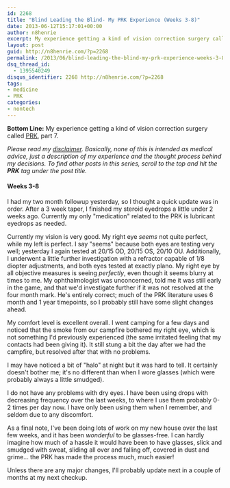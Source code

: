 ```yaml
---
id: 2268
title: "Blind Leading the Blind- My PRK Experience (Weeks 3-8)"
date: 2013-06-12T15:17:01+00:00
author: n8henrie
excerpt: My experience getting a kind of vision correction surgery called PRK, part 7.
layout: post
guid: http://n8henrie.com/?p=2268
permalink: /2013/06/blind-leading-the-blind-my-prk-experience-weeks-3-8/
dsq_thread_id:
  - 1395540249
disqus_identifier: 2268 http://n8henrie.com/?p=2268
tags:
- medicine
- PRK
categories:
- nontech
---
```

**Bottom Line:** My experience getting a kind of vision correction surgery called <a target="_blank" href="http://en.wikipedia.org/wiki/Photorefractive_keratectomy" title="Photorefractive keratectomy - Wikipedia, the free encyclopedia">PRK</a>, part 7. <!--more-->

_Please read my [disclaimer](http://n8henrie.com/disclaimer). Basically, none of this is intended as medical advice, just a description of my experience and the thought process behind my decisions. To find other posts in this series, scroll to the top and hit the **PRK** tag under the post title._

#### Weeks 3-8

I had my two month followup yesterday, so I thought a quick update was in order. After a 3 week taper, I finished my steroid eyedrops a little under 2 weeks ago. Currently my only "medication" related to the PRK is lubricant eyedrops as needed.

Currently my vision is very good. My right eye _seems_ not quite perfect, while my left is perfect. I say "seems" because both eyes are testing very well; yesterday I again tested at 20/15 OD, 20/15 OS, 20/10 OU. Additionally, I underwent a little further investigation with a refractor capable of 1/8 diopter adjustments, and both eyes tested at exactly plano. My right eye by all objective measures is seeing _perfectly_, even though it seems blurry at times to me. My ophthalmologist was unconcerned, told me it was still early in the game, and that we'd investigate further if it was not resolved at the four month mark. He's entirely correct; much of the PRK literature uses 6 month and 1 year timepoints, so I probably still have some slight changes ahead.

My comfort level is excellent overall. I went camping for a few days and noticed that the smoke from our campfire bothered my right eye, which is not something I'd previously experienced (the same irritated feeling that my contacts had been giving it). It still stung a bit the day after we had the campfire, but resolved after that with no problems.

I may have noticed a bit of "halo" at night but it was hard to tell. It certainly doesn't bother me; it's no different than when I wore glasses (which were probably always a little smudged).

I do not have any problems with dry eyes. I have been using drops with decreasing frequency over the last weeks, to where I use them probably 0-2 times per day now. I have only been using them when I remember, and seldom due to any discomfort.

As a final note, I've been doing lots of work on my new house over the last few weeks, and it has been _wonderful_ to be glasses-free. I can hardly imagine how much of a hassle it would have been to have glasses, slick and smudged with sweat, sliding all over and falling off, covered in dust and grime... the PRK has made the process much, much easier!

Unless there are any major changes, I'll probably update next in a couple of months at my next checkup.